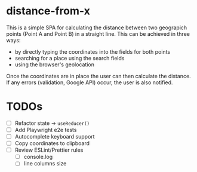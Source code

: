 # distance-from-x

This is a simple SPA for calculating the distance between two geograpich points (Point A and Point B) in a straight line.
This can be achieved in three ways:

- by directly typing the coordinates into the fields for both points
- searching for a place using the search fields
- using the browser's geolocation

Once the coordinates are in place the user can then calculate the distance. If any errors (validation, Google API) occur, the user is also notified.

# TODOs

- [ ] Refactor state -> `useReducer()`
- [ ] Add Playwright e2e tests
- [ ] Autocomplete keyboard support
- [ ] Copy coordinates to clipboard
- [ ] Review ESLint/Prettier rules
  - [ ] console.log
  - [ ] line columns size
